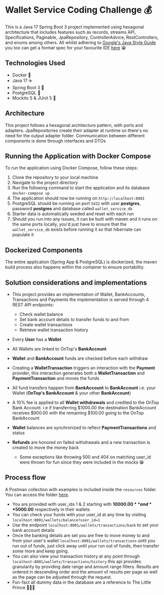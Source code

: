 # Wallet Service Coding Challenge 💰

This is a Java 17 Spring Boot 3 project implemented using hexagonal architecture that includes
features such as
records, streams API, Specifications, Paginable, JpaRepository, ControllerAdvice,
RestControllers, and enums among others. All whilst
adhering to [Google's Java Style Guide](https://google.github.io/styleguide/javaguide.html) you too
can
get a format spec for your favourite IDE [here](https://github.com/google/styleguide) 😁

## Technologies Used

- Docker 🐳
- Java 17 ☕️
- Spring Boot 3 🍃
- PostgreSQL 🐘
- Mockito 5 & JUnit 5 🧪

## Architecture

This project follows a hexagonal architecture pattern, with ports and adapters. JpaRepositories
create their adapter at runtime so there's no need for the output adapter folder. Communication
between different components is done through interfaces and DTOs

## Running the Application with Docker Compose

To run the application using Docker Compose, follow these steps:

1. Clone the repository to your local machine
2. Navigate to the project directory
3. Run the following command to start the application and its database ```docker-compose up```
4. The application should now be running on `http://localhost:8001`
5. PostgreSQL should be running on port `5432` with user **postgres**, password **postgres** and
   database called `wallet_service_db`
6. Starter data is automatically seeded and reset with each run
7. Should you run into any issues, it can be built with maven and it runs on the same ports locally,
   you'd just have to ensure that the `wallet_service_db` exists before running it so that hibernate
   can populate it

## Dockerized Components

The entire application (Spring App & PostgreSQL) is dockerized, the maven build process also happens
within the container to ensure portability.

## Solution considerations and implementations

* This project provides an implementation of Wallet, BankAccounts, Transactions and Payments
  the implementation is served through 4 REST API endpoints:

    * Check wallet balance
    * Set bank account details to transfer funds to and from
    * Create wallet transactions
    * Retrieve wallet transaction history

* Every **User** has a **Wallet**
* All Wallets are linked to OnTop's **BankAccount**
* **Wallet** and **BankAccount** funds are checked before each withdraw
* Creating a **WalletTransaction** triggers an interaction with the **Payment** provider, this
  interaction generates both
  a **WalletTransaction** and **PaymentTransaction** and moves the funds
* All fund transfers happen from **BankAccount** to **BankAccount** i.e. your Wallet (**OnTop's
  BankAccount** & your other **BankAccount**)
* A 10% fee is applied to all **Wallet withdrawals** and credited to the OnTop Bank Account. i.e if
  transferring $1000.00 the destination BankAccount receives $900.00 with the remaining $100.00
  going to the OnTop BankAccount
* **Wallet** balances are synchronized to reflect **PaymentTransactions** and status
* **Refunds** are honored on failed withdrawals and a new transaction is created to move the money
  back

    * Some exceptions like throwing 500 and 404 on matching user_id were thrown for fun since
      they were included in the mocks 😁

## Process flow

A Postman collection with examples is included inside the `resources` folder. You can access the
folder [here](src/main/resources).

* You are provided with user_ids 1 & 2 starting with **$10000.00** and **$5000.00** respectively in
  their
  wallets
* You can check your funds with your user_id at any time by
  visiting `localhost:8001/wallets/balance?user_id=1`
* Use the endpoint `localhost:8001/wallets/transactions/bank` to set your bank account details
* Once the banking details are set you are free to move money to and from your user's
  wallet `localhost:8001/wallets/transactions` until you run out of funds, just click away until
  your run out of funds, then transfer some more and keep going.
* You can also view your transaction history at any point
  through ```localhost:8001/wallets/transactions/history``` this api provides granularity by
  providing date range and amount range filters. Results are ordered in descending order and the
  amount of results per page as well as the page can be adjusted through the request.
* Fun-fact all dummy data in the database are a reference to The Little Prince 👑🦊🌹


